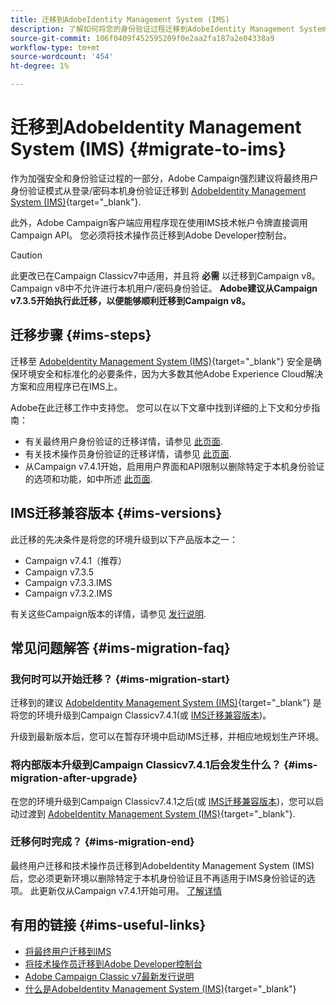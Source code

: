 ```yaml
---
title: 迁移到AdobeIdentity Management System (IMS)
description: 了解如何将您的身份验证过程迁移到AdobeIdentity Management System (IMS)
source-git-commit: 106f0409f452595209f0e2aa2fa187a2e04338a9
workflow-type: tm+mt
source-wordcount: '454'
ht-degree: 1%

---
```


# 迁移到AdobeIdentity Management System (IMS) {#migrate-to-ims}

作为加强安全和身份验证过程的一部分，Adobe Campaign强烈建议将最终用户身份验证模式从登录/密码本机身份验证迁移到 [AdobeIdentity Management System (IMS)](https://helpx.adobe.com/cn/enterprise/using/identity.html){target="_blank"}.

此外，Adobe Campaign客户端应用程序现在使用IMS技术帐户令牌直接调用Campaign API。 您必须将技术操作员迁移到Adobe Developer控制台。

>[!CAUTION]
>
>此更改已在Campaign Classicv7中适用，并且将 **必需** 以迁移到Campaign v8。 Campaign v8中不允许进行本机用户/密码身份验证。 **Adobe建议从Campaign v7.3.5开始执行此迁移，以便能够顺利迁移到Campaign v8。**
>

## 迁移步骤 {#ims-steps}

迁移至 [AdobeIdentity Management System (IMS)](https://helpx.adobe.com/cn/enterprise/using/identity.html){target="_blank"} 安全是确保环境安全和标准化的必要条件，因为大多数其他Adobe Experience Cloud解决方案和应用程序已在IMS上。

Adobe在此迁移工作中支持您。 您可以在以下文章中找到详细的上下文和分步指南：

* 有关最终用户身份验证的迁移详情，请参见 [此页面](migrate-users-to-ims.md).
* 有关技术操作员身份验证的迁移详情，请参见 [此页面](ims-migration.md).
* 从Campaign v7.4.1开始，启用用户界面和API限制以删除特定于本机身份验证的选项和功能，如中所述 [此页面](impact-ims-migration.md).


## IMS迁移兼容版本 {#ims-versions}

此迁移的先决条件是将您的环境升级到以下产品版本之一：

* Campaign v7.4.1（推荐）
* Campaign v7.3.5
* Campaign v7.3.3.IMS
* Campaign v7.3.2.IMS

有关这些Campaign版本的详情，请参见 [发行说明](../../rn/using/latest-release.md).

## 常见问题解答 {#ims-migration-faq}

### 我何时可以开始迁移？ {#ims-migration-start}

迁移到的建议 [AdobeIdentity Management System (IMS)](https://helpx.adobe.com/cn/enterprise/using/identity.html){target="_blank"} 是将您的环境升级到Campaign Classicv7.4.1(或 [IMS迁移兼容版本](#ims-versions))。

升级到最新版本后，您可以在暂存环境中启动IMS迁移，并相应地规划生产环境。

### 将内部版本升级到Campaign Classicv7.4.1后会发生什么？ {#ims-migration-after-upgrade}

在您的环境升级到Campaign Classicv7.4.1之后(或 [IMS迁移兼容版本](#ims-versions))，您可以启动过渡到 [AdobeIdentity Management System (IMS)](https://helpx.adobe.com/cn/enterprise/using/identity.html){target="_blank"}.

### 迁移何时完成？ {#ims-migration-end}

最终用户迁移和技术操作员迁移到AdobeIdentity Management System (IMS)后，您必须更新环境以删除特定于本机身份验证且不再适用于IMS身份验证的选项。 此更新仅从Campaign v7.4.1开始可用。 [了解详情](impact-ims-migration.md)



## 有用的链接 {#ims-useful-links}

* [将最终用户迁移到IMS](migrate-users-to-ims.md)
* [将技术操作员迁移到Adobe Developer控制台](ims-migration.md)
* [Adobe Campaign Classic v7最新发行说明](../../rn/using/latest-release.md)
* [什么是AdobeIdentity Management System (IMS)](https://helpx.adobe.com/cn/enterprise/using/identity.html){target="_blank"}
